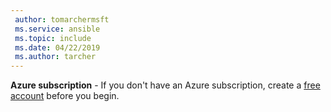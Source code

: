 ```yaml
---
 author: tomarchermsft
 ms.service: ansible
 ms.topic: include
 ms.date: 04/22/2019
 ms.author: tarcher
---
```


**Azure subscription** - If you don't have an Azure subscription, create a [free account](https://azure.microsoft.com/free/?ref=microsoft.com&utm_source=microsoft.com&utm_medium=docs&utm_campaign=visualstudio) before you begin.